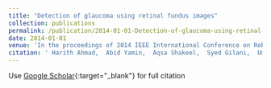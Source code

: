 ```yaml
---
title: "Detection of glaucoma using retinal fundus images"
collection: publications
permalink: /publication/2014-01-01-Detection-of-glaucoma-using-retinal-fundus-images
date: 2014-01-01
venue: 'In the proceedings of 2014 IEEE International Conference on Robotics and Emerging Allied Technologies in Engineering - iCREATE'
citation: ' Harith Ahmad,  Abid Yamin,  Aqsa Shakeel,  Syed Gilani,  Umer Ansari, &quot;Detection of glaucoma using retinal fundus images.&quot; In the proceedings of 2014 IEEE International Conference on Robotics and Emerging Allied Technologies in Engineering - iCREATE, 2014.'
---
```

Use [Google Scholar](https://scholar.google.com/scholar?q=Detection+of+glaucoma+using+retinal+fundus+images){:target="_blank"} for full citation